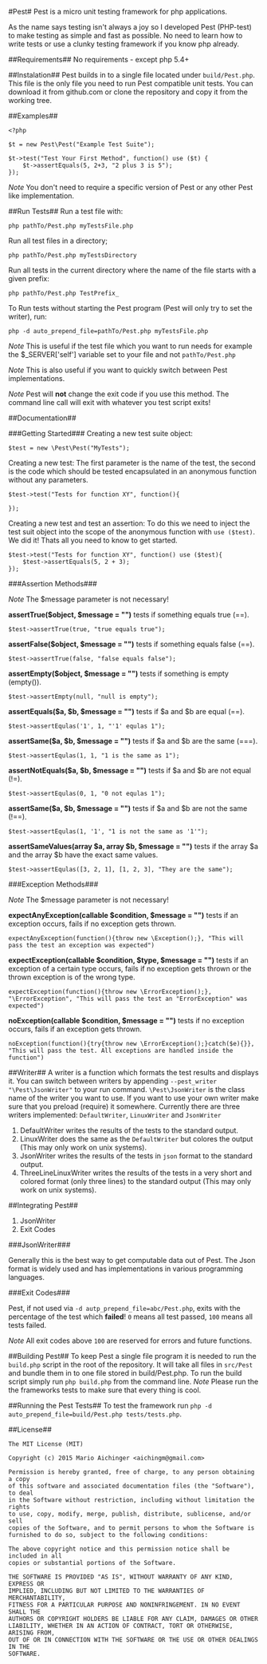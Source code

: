 #Pest#
Pest is a micro unit testing framework for php applications. 

As the name says testing isn't always a joy so I developed Pest (PHP-test) to make testing as simple and fast as possible. 
No need to learn how to write tests or use a clunky testing framework if you know php already.

##Requirements##
No requirements - except php 5.4+

##Instalation##
Pest builds in to a single file located under `build/Pest.php`. This file is the only file you need to run Pest compatible unit tests. 
You can download it from github.com or clone the repository and copy it from the working tree.


##Examples##

    <?php
    
    $t = new Pest\Pest("Example Test Suite");
    
    $t->test("Test Your First Method", function() use ($t) {
        $t->assertEquals(5, 2+3, "2 plus 3 is 5");
    });

_Note_ You don't need to require a specific version of Pest or any other Pest like implementation.

##Run Tests##
Run a test file with:
    
    php pathTo/Pest.php myTestsFile.php

Run all test files in a directory;
    
    php pathTo/Pest.php myTestsDirectory

Run all tests in the current directory where the name of the file starts with a given prefix:

    php pathTo/Pest.php TestPrefix_

To Run tests without starting the Pest program (Pest will only try to set the writer), run:

    php -d auto_prepend_file=pathTo/Pest.php myTestsFile.php

_Note_ This is useful if the test file which you want to run needs for example the $_SERVER['self'] variable set to your file and not `pathTo/Pest.php` 

_Note_ This is also useful if you want to quickly switch between Pest implementations.

_Note_ Pest will __not__ change the exit code if you use this method. The command line call will exit with whatever you test script exits!

##Documentation##

###Getting Started###
Creating a new test suite object:

    $test = new \Pest\Pest("MyTests");

Creating a new test:
The first parameter is the name of the test, the second is the code which should be tested encapsulated in an anonymous function without any parameters. 
 

    $test->test("Tests for function XY", function(){

    });

Creating a new test and test an assertion:
To do this we need to inject the test suit object into the scope of the anonymous function with `use ($test)`. 
We did it! Thats all you need to know to get started.

    $test->test("Tests for function XY", function() use ($test){
        $test->assertEquals(5, 2 + 3);
    });

###Assertion Methods###


_Note_ The $message parameter is not necessary!

**assertTrue($object, $message = "")** tests if something equals true (==).
   
    $test->assertTrue(true, "true equals true"); 

 **assertFalse($object, $message = "")** tests if something equals false (==).
   
    $test->assertTrue(false, "false equals false"); 
 
 **assertEmpty($object, $message = "")** tests if something is empty (empty()).
   
    $test->assertEmpty(null, "null is empty");   

**assertEquals($a, $b, $message = "")** tests if $a and $b are equal (==).
   
    $test->assertEqulas('1', 1, "'1' equlas 1");   

**assertSame($a, $b, $message = "")** tests if $a and $b are the same (===).
   
    $test->assertEqulas(1, 1, "1 is the same as 1");   

**assertNotEquals($a, $b, $message = "")** tests if $a and $b are not equal (!=).
   
    $test->assertEqulas(0, 1, "0 not equlas 1");   

**assertSame($a, $b, $message = "")** tests if $a and $b are not the same (!==).
   
    $test->assertEqulas(1, '1', "1 is not the same as '1'");   

**assertSameValues(array $a, array $b, $message = "")** tests if the array $a and the array $b have the exact same values.
   
    $test->assertEqulas([3, 2, 1], [1, 2, 3], "They are the same");


###Exception Methods###

_Note_ The $message parameter is not necessary!

**expectAnyException(callable $condition, $message = "")** tests if an exception occurs, fails if no exception gets thrown.

    expectAnyException(function(){throw new \Exception();}, "This will pass the test an exception was expected")

**expectException(callable $condition, $type, $message = "")** tests if an exception of a certain type occurs, fails if no exception gets thrown or the thrown exception is of the wrong type.

    expectException(function(){throw new \ErrorException();}, "\ErrorException", "This will pass the test an "ErrorException" was expected")

**noException(callable $condition, $message = "")** tests if no exception occurs, fails if an exception gets thrown.

    noException(function(){try{throw new \ErrorException();}catch($e){}}, "This will pass the test. All exceptions are handled inside the function")

##Writer##
A writer is a function which formats the test results and displays it. 
You can switch between writers by appending `--pest_writer "\Pest\JsonWriter"` to your run command. 
`\Pest\JsonWriter` is the class name of the writer you want to use. If you want to use your own writer make sure that you preload (require) it somewhere. 
Currently there are three writers implemented: `DefaultWriter`, `LinuxWriter` and `JsonWriter`

1. DefaultWriter writes the results of the tests to the standard output.
1. LinuxWriter does the same as the `DefaultWriter` but colores the output (This may only work on unix systems).
1. JsonWriter writes the results of the tests in `json` format to the standard output.
1. ThreeLineLinuxWriter writes the results of the tests in a very short and colored format (only three lines) to the standard output (This may only work on unix systems).

##Integrating Pest##
1. JsonWriter
1. Exit Codes

###JsonWriter###

Generally this is the best way to get computable data out of Pest. The Json format is widely used and has implementations in various programming languages.

###Exit Codes###

Pest, if not used via `-d autp_prepend_file=abc/Pest.php`, exits with the percentage of the test which __failed__! 
`0` means all test passed, `100` means all tests failed.

_Note_ All exit codes above `100` are reserved for errors and future functions.



##Building Pest##
To keep Pest a single file program it is needed to run the `build.php` script in the root of the repository. It will take all files in `src/Pest` and bundle them in to one file stored in build/Pest.php.
To run the build script simply run `php build.php` from the command line. 
_Note_ Please run the the frameworks tests to make sure that every thing is cool. 

##Running the Pest Tests##
To test the framework run `php -d auto_prepend_file=build/Pest.php tests/tests.php`.

##License##

    The MIT License (MIT)
    
    Copyright (c) 2015 Mario Aichinger <aichingm@gmail.com>
    
    Permission is hereby granted, free of charge, to any person obtaining a copy
    of this software and associated documentation files (the "Software"), to deal
    in the Software without restriction, including without limitation the rights
    to use, copy, modify, merge, publish, distribute, sublicense, and/or sell
    copies of the Software, and to permit persons to whom the Software is
    furnished to do so, subject to the following conditions:
    
    The above copyright notice and this permission notice shall be included in all
    copies or substantial portions of the Software.
    
    THE SOFTWARE IS PROVIDED "AS IS", WITHOUT WARRANTY OF ANY KIND, EXPRESS OR
    IMPLIED, INCLUDING BUT NOT LIMITED TO THE WARRANTIES OF MERCHANTABILITY,
    FITNESS FOR A PARTICULAR PURPOSE AND NONINFRINGEMENT. IN NO EVENT SHALL THE
    AUTHORS OR COPYRIGHT HOLDERS BE LIABLE FOR ANY CLAIM, DAMAGES OR OTHER
    LIABILITY, WHETHER IN AN ACTION OF CONTRACT, TORT OR OTHERWISE, ARISING FROM,
    OUT OF OR IN CONNECTION WITH THE SOFTWARE OR THE USE OR OTHER DEALINGS IN THE
    SOFTWARE.


